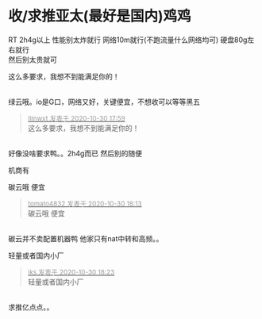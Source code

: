 # 收/求推亚太(最好是国内)鸡鸡


RT 2h4g以上 性能别太炸就行 网络10m就行(不跑流量什么网络均可) 硬盘80g左右就行 <br />
然后别太贵就可

这么多要求，我想不到能满足你的！<br />
<br />
<img src="static/image/smiley/default/sad.gif" smilieid="2" border="0" alt="" /><img src="static/image/smiley/default/sad.gif" smilieid="2" border="0" alt="" /><img src="static/image/smiley/default/sad.gif" smilieid="2" border="0" alt="" />

绿云哦。io是G口，网络又好，关键便宜，不想收可以等等黑五

<div class="quote"><blockquote><font size="2"><a href="https://www.hostloc.com/forum.php?mod=redirect&amp;goto=findpost&amp;pid=9376323&amp;ptid=760327" target="_blank"><font color="#999999">llmwxt 发表于 2020-10-30 17:59</font></a></font><br />
这么多要求，我想不到能满足你的！</blockquote></div><br />
好像没啥要求鸭。。2h4g而已 然后别的随便<img id="aimg_gpWRw" onclick="zoom(this, this.src, 0, 0, 0)" class="zoom" src="https://cdn.jsdelivr.net/gh/hishis/forum-master/public/images/patch.gif" onmouseover="img_onmouseoverfunc(this)" onload="thumbImg(this)" border="0" alt="" />

机商有

碳云哦 便宜

<div class="quote"><blockquote><font size="2"><a href="https://www.hostloc.com/forum.php?mod=redirect&amp;goto=findpost&amp;pid=9376399&amp;ptid=760327" target="_blank"><font color="#999999">tomato4832 发表于 2020-10-30 18:13</font></a></font><br />
碳云哦 便宜</blockquote></div><br />
碳云并不卖配置机器鸭 他家只有nat中转和高频。。<img id="aimg_djp6a" onclick="zoom(this, this.src, 0, 0, 0)" class="zoom" src="https://cdn.jsdelivr.net/gh/hishis/forum-master/public/images/patch.gif" onmouseover="img_onmouseoverfunc(this)" onload="thumbImg(this)" border="0" alt="" />

轻量或者国内小厂<img id="aimg_LxwE8" onclick="zoom(this, this.src, 0, 0, 0)" class="zoom" src="https://cdn.jsdelivr.net/gh/hishis/forum-master/public/images/patch.gif" onmouseover="img_onmouseoverfunc(this)" onload="thumbImg(this)" border="0" alt="" />

<div class="quote"><blockquote><font size="2"><a href="https://www.hostloc.com/forum.php?mod=redirect&amp;goto=findpost&amp;pid=9376464&amp;ptid=760327" target="_blank"><font color="#999999">iks 发表于 2020-10-30 18:23</font></a></font><br />
轻量或者国内小厂</blockquote></div><br />
求推亿点点。。<img id="aimg_D47pP" onclick="zoom(this, this.src, 0, 0, 0)" class="zoom" src="https://cdn.jsdelivr.net/gh/hishis/forum-master/public/images/patch.gif" onmouseover="img_onmouseoverfunc(this)" onload="thumbImg(this)" border="0" alt="" />
